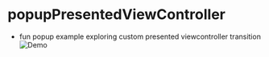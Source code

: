 # popupPresentedViewController
* fun popup example exploring custom presented viewcontroller transition 
![Demo](https://cloud.githubusercontent.com/assets/10629988/20658748/07f4a8b0-b4f4-11e6-9998-40dfd72125c4.gif)

